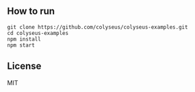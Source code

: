 ## How to run

```
git clone https://github.com/colyseus/colyseus-examples.git
cd colyseus-examples
npm install
npm start
```

## License

MIT

